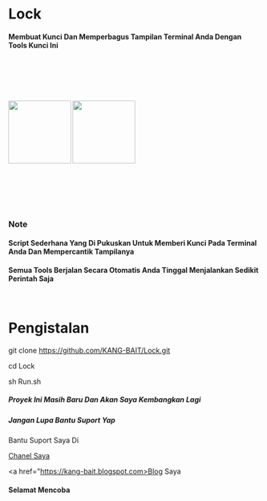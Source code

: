# Lock
<h4>Membuat Kunci Dan Memperbagus Tampilan Terminal Anda Dengan Tools Kunci Ini
<br>
<br><br><br><br><br><br>
<img src="https://k.top4top.io/p_190843mr21.jpg" width="125">
<img src="https://j.top4top.io/p_1908udn8g0.jpg" width="125">
<br><br><br><br><br><br>
<h3>Note
<h4>Script Sederhana Yang Di Pukuskan Untuk Memberi Kunci Pada Terminal Anda Dan Mempercantik Tampilanya
<h4>Semua Tools Berjalan Secara Otomatis Anda Tinggal Menjalankan Sedikit Perintah Saja
<br><br><br>

# Pengistalan

git clone https://github.com/KANG-BAIT/Lock.git

cd Lock

sh Run.sh



<h5>Proyek Ini Masih Baru Dan Akan Saya Kembangkan Lagi</h5>
<h5>Jangan Lupa Bantu Suport Yap</h5>

Bantu Suport Saya Di

<a href="https://youtube.com/c/KangBaIT">Chanel Saya</a>


<a href="https://kang-bait.blogspot.com>Blog Saya</a>


<h4>Selamat Mencoba
